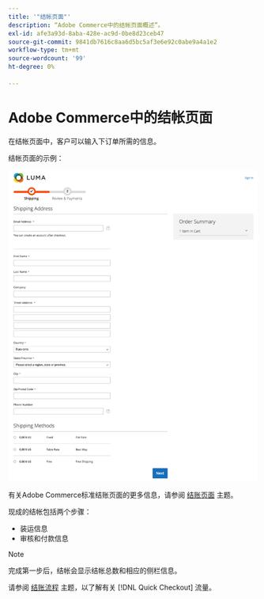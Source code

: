 ```yaml
---
title: '"结帐页面"'
description: “Adobe Commerce中的结帐页面概述”。
exl-id: afe3a93d-8aba-428e-ac9d-0be8d23ceb47
source-git-commit: 9841db7616c8aa6d5bc5af3e6e92c0abe9a4a1e2
workflow-type: tm+mt
source-wordcount: '99'
ht-degree: 0%

---
```


# Adobe Commerce中的结帐页面

在结帐页面中，客户可以输入下订单所需的信息。

结帐页面的示例：

![结帐页面](assets/checkout-page.png)

有关Adobe Commerce标准结账页面的更多信息，请参阅 [结账页面](https://docs.magento.com/user-guide/quick-tour/checkout-page.html) 主题。

现成的结帐包括两个步骤：

- 装运信息
- 审核和付款信息

>[!NOTE]
>
> 完成第一步后，结帐会显示结帐总数和相应的侧栏信息。

请参阅 [结账流程](../quick-checkout/onboarding.md) 主题，以了解有关 [!DNL Quick Checkout] 流量。
